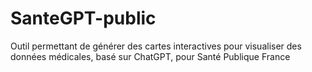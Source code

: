 # SanteGPT-public
Outil permettant de générer des cartes interactives pour visualiser des données médicales, basé sur ChatGPT, pour Santé Publique France
